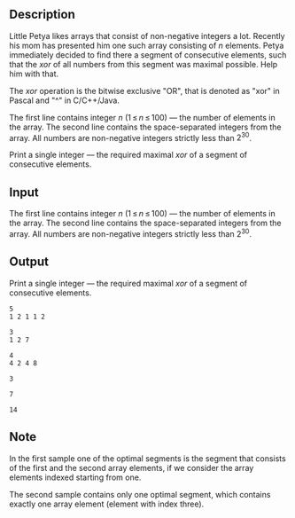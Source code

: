 ## Description

<div><p>Little Petya likes arrays that consist of non-negative integers a lot. Recently his mom has presented him one such array consisting of <span class="tex-span"><i>n</i></span> elements. Petya immediately decided to find there a segment of consecutive elements, such that the <span class="tex-span"><i>xor</i></span> of all numbers from this segment was maximal possible. Help him with that.</p><p>The <span class="tex-span"><i>xor</i></span> operation is the bitwise exclusive "<span class="tex-font-style-tt">OR</span>", that is denoted as "<span class="tex-font-style-tt">xor</span>" in Pascal and "<span class="tex-font-style-tt">^</span>" in C/C++/Java.</p></div><div class="input-specification"><p>The first line contains integer <span class="tex-span"><i>n</i></span> (<span class="tex-span">1 ≤ <i>n</i> ≤ 100</span>) — the number of elements in the array. The second line contains the space-separated integers from the array. All numbers are non-negative integers strictly less than <span class="tex-span">2<sup class="upper-index">30</sup></span>.</p></div><div class="output-specification"><p>Print a single integer — the required maximal <span class="tex-span"><i>xor</i></span> of a segment of consecutive elements.</p></div>

## Input

<p>The first line contains integer <span class="tex-span"><i>n</i></span> (<span class="tex-span">1 ≤ <i>n</i> ≤ 100</span>) — the number of elements in the array. The second line contains the space-separated integers from the array. All numbers are non-negative integers strictly less than <span class="tex-span">2<sup class="upper-index">30</sup></span>.</p>

## Output

<p>Print a single integer — the required maximal <span class="tex-span"><i>xor</i></span> of a segment of consecutive elements.</p>





```input1
5
1 2 1 1 2

```




```input2
3
1 2 7

```




```input3
4
4 2 4 8

```




```output1
3

```




```output2
7

```




```output3
14

```



## Note

<p>In the first sample one of the optimal segments is the segment that consists of the first and the second array elements, if we consider the array elements indexed starting from one.</p><p>The second sample contains only one optimal segment, which contains exactly one array element (element with index three).</p>
